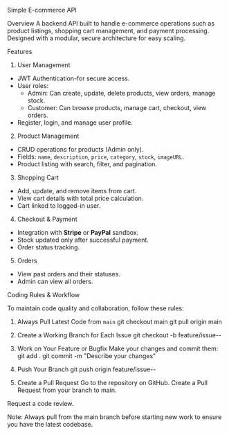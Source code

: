 Simple E-commerce API

 Overview
A backend API built to handle e-commerce operations such as product listings, shopping cart management, and payment processing. Designed with a modular, secure architecture for easy scaling.
 
 Features
1. User Management
- JWT Authentication-for secure access.
- User roles:
  - Admin: Can create, update, delete products, view orders, manage stock.
  - Customer: Can browse products, manage cart, checkout, view orders.
- Register, login, and manage user profile.

 2. Product Management
- CRUD operations for products (Admin only).
- Fields: `name`, `description`, `price`, `category`, `stock`, `imageURL`.
- Product listing with search, filter, and pagination.

3. Shopping Cart
- Add, update, and remove items from cart.
- View cart details with total price calculation.
- Cart linked to logged-in user.
 4. Checkout & Payment
- Integration with **Stripe** or **PayPal** sandbox.
- Stock updated only after successful payment.
- Order status tracking.
5. Orders
- View past orders and their statuses.
- Admin can view all orders.


 Coding Rules & Workflow

To maintain code quality and collaboration, follow these rules:

 1. Always Pull Latest Code from `main`
git checkout main
git pull origin main

 2. Create a Working Branch for Each Issue
git checkout -b feature/issue-<issue-number>-<short-description>

 3. Work on Your Feature or Bugfix
Make your changes and commit them:
git add .
git commit -m "Describe your changes"

4. Push Your Branch
git push origin feature/issue-<issue-number>-<short-description>

5. Create a Pull Request
Go to the repository on GitHub.
Create a Pull Request from your branch to main.

Request a code review.

Note: Always pull from the main branch before starting new work to ensure you have the latest codebase.

